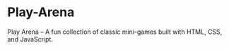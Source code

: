 # Play-Arena
Play Arena – A fun collection of classic mini-games built with HTML, CSS, and JavaScript.
